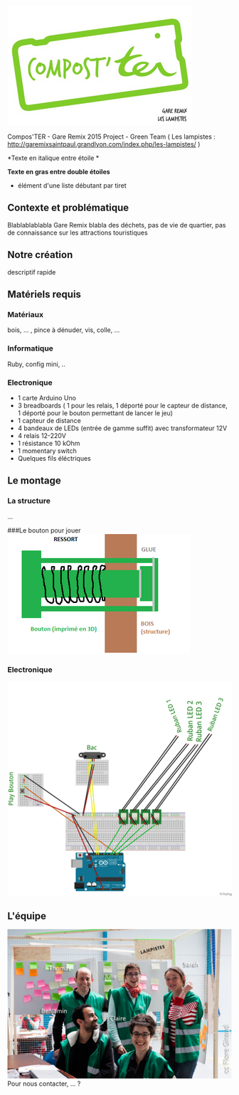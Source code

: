 
![Logo](images/logo.png)

Compos'TER - Gare Remix 2015 Project - Green Team ( Les lampistes : http://garemixsaintpaul.grandlyon.com/index.php/les-lampistes/ )

*Texte en italique entre étoile *

**Texte en gras entre double étoiles**

- élément d'une liste débutant par tiret





## Contexte et problématique
Blablablablabla  Gare Remix
blabla des déchets, pas de vie de quartier, pas de connaissance sur les attractions touristiques


## Notre création

descriptif rapide

## Matériels requis
### Matériaux
bois, ... , pince à dénuder, vis, colle, ...

### Informatique
Ruby, config mini, ..

### Electronique
- 1 carte Arduino Uno
- 3 breadboards ( 1 pour les relais, 1 déporté pour le capteur de distance, 1 déporté pour le bouton permettant de lancer le jeu)
- 1 capteur de distance
- 4 bandeaux de LEDs (entrée de gamme suffit) avec transformateur 12V
- 4 relais 12-220V
- 1 résistance 10 kOhm
- 1 momentary switch
- Quelques fils éléctriques

## Le montage
### La structure
...

###Le bouton pour jouer
![Logo](images/bouton.png)

### Electronique
![Logo](images/arduino_img.png)





## L'équipe
![Team](images/team.jpg)
Pour nous contacter, ... ?
